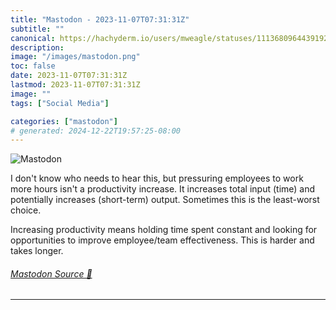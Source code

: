```yaml
---
title: "Mastodon - 2023-11-07T07:31:31Z"
subtitle: ""
canonical: https://hachyderm.io/users/mweagle/statuses/111368096443919268
description:
image: "/images/mastodon.png"
toc: false
date: 2023-11-07T07:31:31Z
lastmod: 2023-11-07T07:31:31Z
image: ""
tags: ["Social Media"]

categories: ["mastodon"]
# generated: 2024-12-22T19:57:25-08:00
---
```

![Mastodon](/images/mastodon.png)

<p>I don&#39;t know who needs to hear this, but pressuring employees to work more hours isn&#39;t a productivity increase. It increases total input (time) and potentially increases (short-term) output. Sometimes this is the least-worst choice.</p><p>Increasing productivity means holding time spent constant and looking for opportunities to improve employee/team effectiveness. This is harder and takes longer.</p>


###### [Mastodon Source 🐘](https://hachyderm.io/@mweagle/111368096443919268)

___
